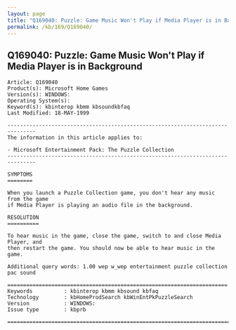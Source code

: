 ```yaml
---
layout: page
title: "Q169040: Puzzle: Game Music Won't Play if Media Player is in Background"
permalink: /kb/169/Q169040/
---
```


## Q169040: Puzzle: Game Music Won't Play if Media Player is in Background

	Article: Q169040
	Product(s): Microsoft Home Games
	Version(s): WINDOWS:
	Operating System(s): 
	Keyword(s): kbinterop kbmm kbsoundkbfaq
	Last Modified: 18-MAY-1999
	
	-------------------------------------------------------------------------------
	The information in this article applies to:
	
	- Microsoft Entertainment Pack: The Puzzle Collection 
	-------------------------------------------------------------------------------
	
	SYMPTOMS
	========
	
	When you launch a Puzzle Collection game, you don't hear any music from the game
	if Media Player is playing an audio file in the background.
	
	RESOLUTION
	==========
	
	To hear music in the game, close the game, switch to and close Media Player, and
	then restart the game. You should now be able to hear music in the game.
	
	Additional query words: 1.00 wep w_wep entertainment puzzle collection pac sound
	
	======================================================================
	Keywords          : kbinterop kbmm kbsound kbfaq
	Technology        : kbHomeProdSearch kbWinEntPkPuzzleSearch
	Version           : WINDOWS:
	Issue type        : kbprb
	
	=============================================================================
	
